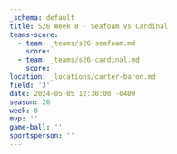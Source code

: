 ```yaml
---
_schema: default
title: S26 Week 8 - Seafoam vs Cardinal
teams-score:
  - team: _teams/s26-seafoam.md
    score:
  - team: _teams/s26-cardinal.md
    score:
location: _locations/carter-baron.md
field: '3'
date: 2024-05-05 12:30:00 -0400
season: 26
week: 8
mvp: ''
game-ball: ''
sportsperson: ''
---
```


